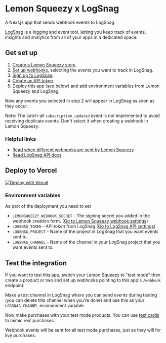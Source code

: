 # Lemon Squeezy x LogSnag

A Next.js app that sends webhook events to LogSnag.

[LogSnag](https://logsnag.com/) is a logging and event tool, letting you keep track of events, insights and analytics from all of your apps in a dedicated space.

## Get set up

1. [Create a Lemon Squeezy store](https://app.lemonsqueezy.com/register).
2. [Set up webhooks](https://app.lemonsqueezy.com/help/webhooks), selecting the events you want to track in LogSnag.
3. [Sign up to LogSnag](https://app.logsnag.com/).
4. [Create an API token](https://app.logsnag.com/dashboard/settings/api).
5. Deploy this app (see below) and add environment variables from Lemon Squeezy and LogSnag.

Now any events you selected in step 2 will appear in LogSnag as soon as they occur.

Note: The catch-all `subscription_updated` event is not implemented to avoid receiving duplicate events. Don't select it when creating a webhook in Lemon Squeezy.

### Helpful links

- [Read when different webhooks are sent by Lemon Squeezy](https://docs.lemonsqueezy.com/api/webhooks#event-types)
- [Read LogSnag API docs](https://docs.logsnag.com/endpoints/log)

## Deploy to Vercel

[![Deploy with Vercel](https://vercel.com/button)](https://vercel.com/new/clone?repository-url=https%3A%2F%2Fgithub.com%2Flmsqueezy%2Flogsnag-nextjs&env=LEMONSQUEEZY_WEBHOOK_SECRET,LOGSNAG_TOKEN,LOGSNAG_PROJECT,LOGSNAG_CHANNEL&envDescription=https%3A%2F%2Fgithub.com%2Flmsqueezy%2Flogsnag-nextjs%23environment-variables&project-name=lemonsqueezy-logsnag-nextjs&repository-name=lemonsqueezy-logsnag-nextjs)

### Environment variables

As part of the deployment you need to set 

- `LEMONSQUEEZY_WEBHOOK_SECRET` - The signing secret you added in the webhook creation form. ([Go to Lemon Squeezy webhook settings](https://app.lemonsqueezy.com/settings/webhooks))
- `LOGSNAG_TOKEN` - API token from LogSnag ([Go to LogSnag API settings](https://app.logsnag.com/dashboard/settings/api))
- `LOGSNAG_PROJECT` - Name of the project in LogSnag that you want events sent to.
- `LOGSNAG_CHANNEL` - Name of the channel in your LogSnag project that you want events sent to.

## Test the integration

If you want to test this app, switch your Lemon Squeezy to "test mode" then create a product or two and set up webhooks pointing to this app's `/webhook` endpoint.

Make a test channel in LogSnag where you can send events during testing (you can delete this channel when you're done) and use this as your `LOGSNAG_CHANNEL` enviroinment variable.

Now make purchases with your test mode products. You can use [test cards](https://docs.lemonsqueezy.com/help/getting-started/test-mode#test-card-numbers) to mimic real purchases.

Webhook events will be sent for all test mode purchases, just as they will for live purchases.
